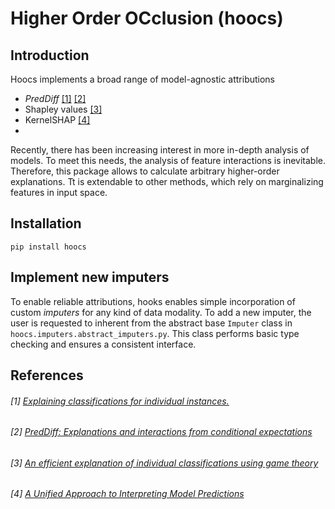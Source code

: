 # Higher Order OCclusion (hoocs)
## Introduction
Hoocs implements a broad range of model-agnostic attributions
- *PredDiff*  [[1]]([1]) [[2]]([2])
- Shapley values [[3]]([3])
- KernelSHAP [[4]]([4])
- 
Recently, there has been increasing interest in more in-depth analysis of models. To meet this needs, the analysis of 
feature interactions is inevitable. Therefore, this package allows to calculate arbitrary higher-order explanations. 
Tt is extendable to other methods, which rely on marginalizing features in input space.

## Installation
```
pip install hoocs
```

## Implement new imputers
To enable reliable attributions, hooks enables simple incorporation of custom *imputers* for any kind of data modality.
To add a new imputer, the user is requested to inherent from the abstract base `Imputer` class in `hoocs.imputers.abstract_imputers.py`.
This class performs basic type checking and ensures a consistent interface. 

## References

###### [1] [Explaining classifications for individual instances.](https://ieeexplore.ieee.org/abstract/document/4407709)
###### [2] [PredDiff: Explanations and interactions from conditional expectations](https://www.sciencedirect.com/science/article/pii/S000437022200114X)
###### [3] [An efficient explanation of individual classifications using game theory](https://www.jmlr.org/papers/volume11/strumbelj10a/strumbelj10a.pdf?ref=https://githubhelp.com)
###### [4] [A Unified Approach to Interpreting Model Predictions](https://proceedings.neurips.cc/paper/2017/hash/8a20a8621978632d76c43dfd28b67767-Abstract.html)
